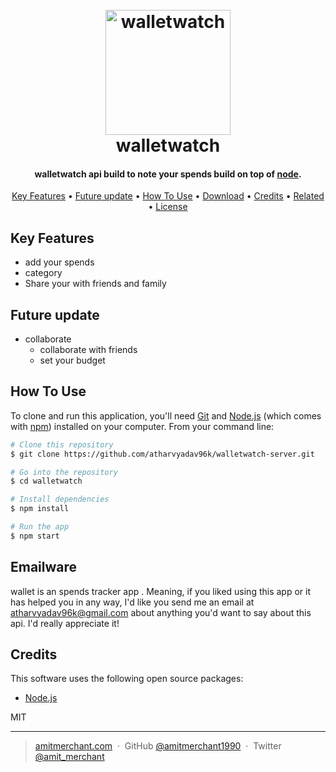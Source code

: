
<h1 align="center">
  <br>
  <a href="http://www.amitmerchant.com/electron-markdownify"><img src="https://i.postimg.cc/d12XZRFq/Mac-Book-Air-1.png" alt="walletwatch" width="200"></a>
  <br>
  walletwatch
  <br>
</h1>

<h4 align="center">walletwatch api build to note your spends build on top of <a href="https://nodejs.org/en/blog/release/v20.16.0" target="_blank">node</a>.</h4>

<!-- <p align="center">
  <a href="https://badge.fury.io/js/electron-markdownify">
    <img src="https://badge.fury.io/js/electron-markdownify.svg"
         alt="Gitter">
  </a>
  <a href="https://gitter.im/amitmerchant1990/electron-markdownify"><img src="https://badges.gitter.im/amitmerchant1990/electron-markdownify.svg"></a>
  <a href="https://saythanks.io/to/bullredeyes@gmail.com">
      <img src="https://img.shields.io/badge/SayThanks.io-%E2%98%BC-1EAEDB.svg">
  </a>
  <a href="https://www.paypal.me/AmitMerchant">
    <img src="https://img.shields.io/badge/$-donate-ff69b4.svg?maxAge=2592000&amp;style=flat">
  </a>
</p> -->

<p align="center">
  <a href="#key-features">Key Features</a> •
  <a href="#future-update">Future update</a> •
  <a href="#how-to-use">How To Use</a> •
  <a href="#download">Download</a> •
  <a href="#credits">Credits</a> •
  <a href="#related">Related</a> •
  <a href="#license">License</a>
</p>

## Key Features

* add your spends
* category
* Share your with friends and family 

## Future update

* collaborate
    - collaborate with friends
    - set your budget

## How To Use

To clone and run this application, you'll need [Git](https://git-scm.com) and [Node.js](https://nodejs.org/en/download/) (which comes with [npm](http://npmjs.com)) installed on your computer. From your command line:

```bash
# Clone this repository
$ git clone https://github.com/atharvyadav96k/walletwatch-server.git

# Go into the repository
$ cd walletwatch

# Install dependencies
$ npm install

# Run the app
$ npm start
```

## Emailware

wallet is an spends tracker app . Meaning, if you liked using this app or it has helped you in any way, I'd like you send me an email at <atharvyadav96k@gmail.com> about anything you'd want to say about this api. I'd really appreciate it!

## Credits

This software uses the following open source packages:

- [Node.js](https://nodejs.org/)



MIT

---

> [amitmerchant.com](https://www.amitmerchant.com) &nbsp;&middot;&nbsp;
> GitHub [@amitmerchant1990](https://github.com/amitmerchant1990) &nbsp;&middot;&nbsp;
> Twitter [@amit_merchant](https://twitter.com/amit_merchant)

